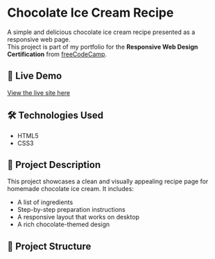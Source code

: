 # Chocolate Ice Cream Recipe

A simple and delicious chocolate ice cream recipe presented as a responsive web page.  
This project is part of my portfolio for the **Responsive Web Design Certification** from [freeCodeCamp](https://www.freecodecamp.org/).

## 🍫 Live Demo

[View the live site here](https://jesusesp85.github.io/chocolate-ice-cream/)

## 🛠️ Technologies Used

- HTML5
- CSS3

## 📌 Project Description

This project showcases a clean and visually appealing recipe page for homemade chocolate ice cream. It includes:

- A list of ingredients
- Step-by-step preparation instructions
- A responsive layout that works on desktop
- A rich chocolate-themed design

## 📁 Project Structure

